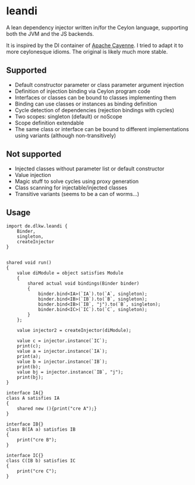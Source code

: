 # leandi
A lean dependency injector written in/for the Ceylon language, supporting both the JVM and the JS backends.

It is inspired by the DI container of [Apache Cayenne](http://cayenne.apache.org/docs/4.0/cayenne-guide/customizing-cayenne-runtime.html#depdendency-injection-container). I tried to adapt it to more ceylonesque idioms. The original is likely much more
stable.

## Supported
* Default constructor parameter or class parameter argument injection
* Definition of injection binding via Ceylon program code
* Interfaces or classes can be bound to classes implementing them
* Binding can use classes or instances as binding definition
* Cycle detection of dependencies (rejection bindings with cycles)
* Two scopes: singleton (default) or noScope
* Scope definition extendable
* The same class or interface can be bound to different implementations using variants (although non-transitively)


## Not supported
* Injected classes without parameter list or default constructor
* Value injection
* Magic stuff to solve cycles using proxy generation
* Class scanning for injectable/injected classes
* Transitive variants (seems to be a can of worms...)

## Usage

```ceylon
import de.dlkw.leandi {
    Binder,
    singleton,
    createInjector
}


shared void run()
{
    value diModule = object satisfies Module
    {
        shared actual void bindings(Binder binder)
        {
            binder.bind<IA>(`IA`).to(`A`, singleton);
            binder.bind<IB>(`IB`).to(`B`, singleton);
            binder.bind<IB>(`IB`, "j").to(`B`, singleton);
            binder.bind<IC>(`IC`).to(`C`, singleton);
        }
    };

    value injector2 = createInjector(diModule);

    value c = injector.instance(`IC`);
    print(c);
    value a = injector.instance(`IA`);
    print(a);
    value b = injector.instance(`IB`);
    print(b);
    value bj = injector.instance(`IB`, "j");
    print(bj);
}

interface IA{}
class A satisfies IA
{
    shared new (){print("cre A");}
}

interface IB{}
class B(IA a) satisfies IB
{
    print("cre B");
}

interface IC{}
class C(IB b) satisfies IC
{
    print("cre C");
}
```
